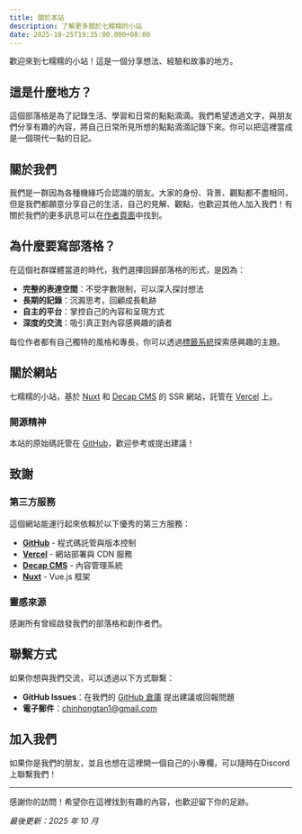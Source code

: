 ```yaml
---
title: 關於本站
description: 了解更多關於七糯糯的小站
date: 2025-10-25T19:35:00.000+08:00
---
```

歡迎來到七糯糯的小站！這是一個分享想法、經驗和故事的地方。

## 這是什麼地方？

這個部落格是為了記錄生活、學習和日常的點點滴滴。我們希望透過文字，與朋友們分享有趣的內容，將自己日常所見所想的點點滴滴記錄下來。你可以把這裡當成是一個現代一點的日記。

## 關於我們

我們是一群因為各種機緣巧合認識的朋友。大家的身份、背景、觀點都不盡相同，但是我們都願意分享自己的生活，自己的見解、觀點，也歡迎其他人加入我們！有關於我們的更多訊息可以在[作者頁面](/authors)中找到。

## 為什麼要寫部落格？

在這個社群媒體當道的時代，我們選擇回歸部落格的形式，是因為：

- **完整的表達空間**：不受字數限制，可以深入探討想法
- **長期的記錄**：沉澱思考，回顧成長軌跡
- **自主的平台**：掌控自己的內容和呈現方式
- **深度的交流**：吸引真正對內容感興趣的讀者

每位作者都有自己獨特的風格和專長，你可以透過[標籤系統](#)探索感興趣的主題。

## 關於網站

七糯糯的小站，基於 [Nuxt](https://nuxt.com) 和 [Decap CMS](https://decapcms.org) 的 SSR 網站，託管在 [Vercel](https://vercel.com) 上。

### 開源精神

本站的原始碼託管在 [GitHub](https://github.com/ChinHongTan/blog)，歡迎參考或提出建議！

## 致謝

### 第三方服務

這個網站能運行起來依賴於以下優秀的第三方服務：

- **[GitHub](https://github.com)** - 程式碼託管與版本控制
- **[Vercel](https://vercel.com)** - 網站部署與 CDN 服務
- **[Decap CMS](https://decapcms.org)** - 內容管理系統
- **[Nuxt](https://nuxt.com)** - Vue.js 框架

### 靈感來源

感謝所有曾經啟發我們的部落格和創作者們。

## 聯繫方式

如果你想與我們交流，可以透過以下方式聯繫：

- **GitHub Issues**：在我們的 [GitHub 倉庫](https://github.com/ChinHongTan/blog/issues) 提出建議或回報問題
- **電子郵件**：chinhongtan1@gmail.com

## 加入我們

如果你是我們的朋友，並且也想在這裡開一個自己的小專欄，可以隨時在Discord上聯繫我們！

---

感謝你的訪問！希望你在這裡找到有趣的內容，也歡迎留下你的足跡。

*最後更新：2025 年 10 月*
